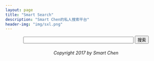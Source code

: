 ```yaml
---
layout: page
title: "Smart Search"
description: "Smart Chen的私人搜索平台"
header-img: "img/sxl.png"
---
```


<script language="javascript">
function baidu()
{
	if(document.search.text.value=="")
	{
		alert("你貌似什么都没有输入···");
	}else{
		var baidu_search = "https://www.baidu.com/s?ie=utf-8&f=8&rsv_bp=0&rsv_idx=1&tn=baidu&wd="+document.search.text.value;
	window.open(baidu_search);
	}
}
</script>

<form name="search" align="center">
<input name="text" type="text" size="40">
<input name="button" type="button" id="button" value="搜索" onclick="baidu()">
</form>

<center><h6>Copyright 2017 by Smart Chen</h6></center>
